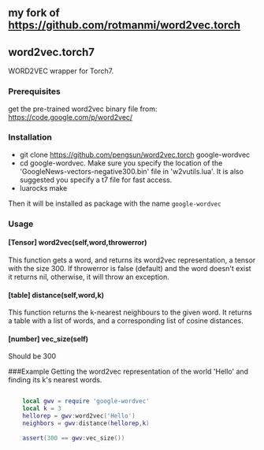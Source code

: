 ## my fork of https://github.com/rotmanmi/word2vec.torch

## word2vec.torch7

WORD2VEC wrapper for Torch7.

### Prerequisites
get the pre-trained word2vec binary file from:
https://code.google.com/p/word2vec/

### Installation
* git clone https://github.com/pengsun/word2vec.torch google-wordvec
* cd google-wordvec. Make sure you specify the location of the 'GoogleNews-vectors-negative300.bin' file in 'w2vutils.lua'. It is also suggested you specify a t7 file for fast access.
* luarocks make

Then it will be installed as package with the name `google-wordvec`

### Usage
#### [Tensor] word2vec(self,word,throwerror)
This function gets a word, and returns its word2vec representation, a tensor with the size 300. If throwerror is false (default) and the word doesn't exist it returns nil, otherwise, it will throw an exception.

#### [table] distance(self,word,k)
This function returns the k-nearest neighbours to the given word. It returns a table with a list of words, and a corresponding list of cosine distances.

#### [number] vec_size(self)
Should be 300

###Example
Getting the word2vec representation of the world 'Hello' and finding its k's nearest words.

```Lua

    local gwv = require 'google-wordvec'
    local k = 3
    hellorep = gwv:word2vec('Hello')
    neighbors = gwv:distance(hellorep,k)
    
    assert(300 == gwv:vec_size())

```